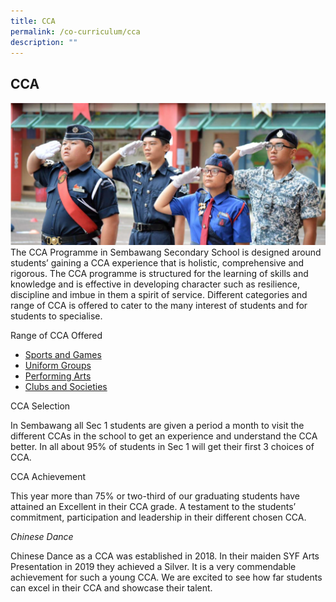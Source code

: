 ```yaml
---
title: CCA
permalink: /co-curriculum/cca
description: ""
---
```

## CCA
![](/images/CCA1.png)
The CCA Programme in Sembawang Secondary School is designed around students’ gaining a CCA experience that is holistic, comprehensive and rigorous. The CCA programme is structured for the learning of skills and knowledge and is effective in developing character such as resilience, discipline and imbue in them a spirit of service. Different categories and range of CCA is offered to cater to the many interest of students and for students to specialise.

Range of CCA Offered

*   [Sports and Games](https://sembawangsec.moe.edu.sg/co-curriculum/ccas/sports-games/)
*   [Uniform Groups](https://sembawangsec.moe.edu.sg/co-curriculum/ccas/uniformed-groups/)
*   [Performing Arts](https://sembawangsec.moe.edu.sg/co-curriculum/ccas/performing-arts/)
*   [Clubs and Societies](/co-curriculum/ccas/clubs-societies/)

CCA Selection

In Sembawang all Sec 1 students are given a period a month to visit the different CCAs in the school to get an experience and understand the CCA better. In all about 95% of students in Sec 1 will get their first 3 choices of CCA.

CCA Achievement

This year more than 75% or two-third of our graduating students have attained an Excellent in their CCA grade. A testament to the students’ commitment, participation and leadership in their different chosen CCA.

_Chinese Dance_

Chinese Dance as a CCA was established in 2018. In their maiden SYF Arts Presentation in 2019 they achieved a Silver. It is a very commendable achievement for such a young CCA. We are excited to see how far students can excel in their CCA and showcase their talent.